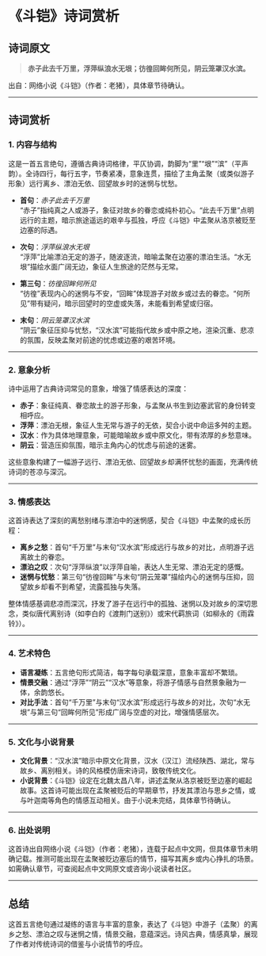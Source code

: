 # 《斗铠》诗词赏析

## 诗词原文

> **赤子此去千万里，浮萍纵浪水无垠；彷徨回眸何所见，阴云笼罩汉水滨。**

出自：网络小说《斗铠》（作者：老猪），具体章节待确认。

---

## 诗词赏析

### 1. 内容与结构

这是一首五言绝句，遵循古典诗词格律，平仄协调，韵脚为“里”“垠”“滨”（平声韵）。全诗四行，每行五字，节奏紧凑，意象连贯，描绘了主角孟聚（或类似游子形象）远行离乡、漂泊无依、回望故乡时的迷惘与忧愁。

- **首句**：*赤子此去千万里*  
  “赤子”指纯真之人或游子，象征对故乡的眷恋或纯朴初心。“此去千万里”点明远行的主题，暗示旅途遥远的艰辛与孤独，呼应《斗铠》中孟聚从洛京被贬至边塞的际遇。

- **次句**：*浮萍纵浪水无垠*  
  “浮萍”比喻漂泊无定的游子，随波逐流，暗喻孟聚在边塞的漂泊生活。“水无垠”描绘水面广阔无边，象征人生旅途的茫然与无常。

- **第三句**：*彷徨回眸何所见*  
  “彷徨”表现内心的迷惘与不安，“回眸”体现游子对故乡或过去的眷恋。“何所见”带有疑问，暗示回望时的空虚或失落，未能看到希望或归宿。

- **末句**：*阴云笼罩汉水滨*  
  “阴云”象征压抑与忧愁，“汉水滨”可能指代故乡或中原之地，渲染沉重、悲凉的氛围，反映孟聚对前途的忧虑或边塞的艰苦环境。

---

### 2. 意象分析

诗中运用了古典诗词常见的意象，增强了情感表达的深度：

- **赤子**：象征纯真、眷恋故土的游子形象，与孟聚从书生到边塞武官的身份转变相呼应。
- **浮萍**：漂泊无根，象征人生无常与游子的无依，契合小说中命运多舛的主题。
- **汉水**：作为具体地理意象，可能暗喻故乡或中原文化，带有浓厚的乡愁意味。
- **阴云**：营造压抑氛围，暗示主角内心的忧虑与前途的迷雾。

这些意象构建了一幅游子远行、漂泊无依、回望故乡却满怀忧愁的画面，充满传统诗词的苍凉与深沉。

---

### 3. 情感表达

这首诗表达了深刻的离愁别绪与漂泊中的迷惘感，契合《斗铠》中孟聚的成长历程：

- **离乡之愁**：首句“千万里”与末句“汉水滨”形成远行与故乡的对比，点明游子远离故土的眷恋。
- **漂泊之叹**：次句“浮萍纵浪”以浮萍自喻，表达人生无常、漂泊无定的感慨。
- **迷惘与忧愁**：第三句“彷徨回眸”与末句“阴云笼罩”描绘内心的迷惘与压抑，回望故乡却看不到希望，流露孤独与失落。

整体情感基调悲凉而深沉，抒发了游子在远行中的孤独、迷惘以及对故乡的深切思念，类似唐代离别诗（如李白的《渡荆门送别》）或宋代羁旅词（如柳永的《雨霖铃》）。

---

### 4. 艺术特色

- **语言凝练**：五言绝句形式简洁，每字每句承载深意，意象丰富却不繁琐。
- **情景交融**：通过“浮萍”“阴云”“汉水”等意象，将游子情感与自然景象融为一体，余韵悠长。
- **对比手法**：首句“千万里”与末句“汉水滨”形成远行与故乡的对比，次句“水无垠”与第三句“回眸何所见”形成广阔与空虚的对比，增强情感层次。

---

### 5. 文化与小说背景

- **文化背景**：“汉水滨”暗示中原文化背景，汉水（汉江）流经陕西、湖北，常与故乡、离别相关。诗的风格模仿唐宋诗词，致敬传统文化。
- **小说背景**：《斗铠》设定在北魏太昌八年，讲述孟聚从洛京被贬至边塞的崛起故事。这首诗可能出现在孟聚被贬后的早期章节，抒发其漂泊与思乡之情，或与叶迦南等角色的情感互动相关。由于小说未完结，具体章节待确认。

---

### 6. 出处说明

这首诗出自网络小说《斗铠》（作者：老猪），连载于起点中文网，但具体章节未明确记载。推测可能出现在孟聚被贬边塞后的情节，描写其离乡或内心挣扎的场景。如需确认章节，可查阅起点中文网原文或咨询小说读者社区。

---

## 总结

这首五言绝句通过凝练的语言与丰富的意象，表达了《斗铠》中游子（孟聚）的离乡之愁、漂泊之叹与迷惘之情，情景交融，意蕴深远。诗风古典，情感真挚，展现了作者对传统诗词的借鉴与小说情节的呼应。